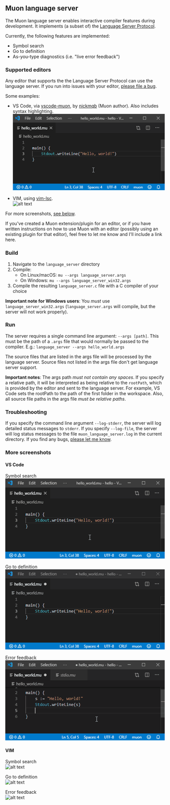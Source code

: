 ## Muon language server

The Muon language server enables interactive compiler features during development. It implements (a subset of) the [Language Server Protocol](https://microsoft.github.io/language-server-protocol/).

Currently, the following features are implemented:
* Symbol search  
* Go to definition  
* As-you-type diagnostics (i.e. "live error feedback")  

### Supported editors

Any editor that supports the the Language Server Protocol can use the language server. If you run into issues with your editor, [please file a bug](https://github.com/nickmqb/muon/issues).

Some examples:

* VS Code, via [vscode-muon](https://github.com/nickmqb/vscode-muon), by [nickmqb](https://github.com/nickmqb) (Muon author). Also includes syntax highlighting.  
![alt text](https://github.com/nickmqb/vscode-muon/blob/master/symbol-search.gif "Symbol search in VS Code")

* VIM, using [vim-lsc](https://github.com/natebosch/vim-lsc).  
![alt text](https://github.com/nickmqb/muon/blob/master/docs/vim-symbol-search.gif "Symbol search in VIM")

For more screenshots, [see below](#more-screenshots).

If you've created a Muon extension/plugin for an editor, or if you have written instructions on how to use Muon with an editor (possibly using an existing plugin for that editor), feel free to let me know and I'll include a link here.

### Build

1. Navigate to the `language_server` directory
2. Compile:
	* On Linux/macOS: `mu --args language_server.args`
	* On Windows: `mu --args language_server_win32.args`
3. Compile the resulting `language_server.c` file with a C compiler of your choice

**Important note for Windows users**: You _must_ use `language_server_win32.args` (`language_server.args` will compile, but the server will not work properly).

### Run

The server requires a single command line argument: `--args [path]`. This must be the path of a `.args` file that would normally be passed to the compiler. E.g.: `language_server --args hello_world.args`

The source files that are listed in the args file will be processed by the language server. Source files not listed in the args file don't get language server support.

**Important notes**: The args path _must not contain any spaces_. If you specify a relative path, it will be interpreted as being relative to the `rootPath`, which is provided by the editor and sent to the language server. For example, VS Code sets the rootPath to the path of the first folder in the workspace. Also, all source file paths in the args file _must be relative paths_.

### Troubleshooting

If you specify the command line argument `--log-stderr`, the server will log detailed status messages to `stderr`. If you specify `--log-file`, the server will log status messages to the file `muon_language_server.log` in the current directory. If you find any bugs, [please let me know](https://github.com/nickmqb/muon/issues).

### More screenshots

#### VS Code

Symbol search  
![alt text](https://github.com/nickmqb/vscode-muon/blob/master/symbol-search.gif "Symbol search")

Go to definition  
![alt text](https://github.com/nickmqb/vscode-muon/blob/master/go-to-definition.gif "Go to definition")

Error feedback  
![alt text](https://github.com/nickmqb/vscode-muon/blob/master/error-feedback.gif "Error feedback")

#### VIM

Symbol search  
![alt text](https://github.com/nickmqb/muon/blob/master/docs/vim-symbol-search.gif "Symbol search")

Go to definition  
![alt text](https://github.com/nickmqb/muon/blob/master/docs/vim-go-to-definition.gif "Go to definition")

Error feedback  
![alt text](https://github.com/nickmqb/muon/blob/master/docs/vim-error-feedback.gif "Error feedback")